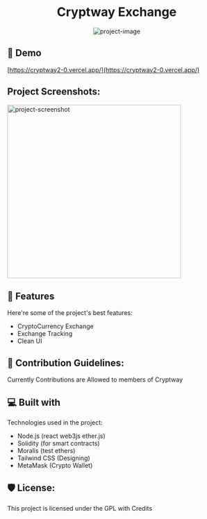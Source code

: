 <h1 align="center" id="title">Cryptway Exchange</h1>

<p align="center"><img src="https://socialify.git.ci/cryptway/cryptway-exchange/image?language=1&owner=1&name=1&stargazers=1;&issues=1&amp;language=1&amp;theme=Light" alt="project-image"></p>

<h2>🚀 Demo</h2>

[https://cryptway2-0.vercel.app/](https://cryptway2-0.vercel.app/)

<h2>Project Screenshots:</h2>

<img src="https://cdn.jsdelivr.net/gh/cryptway/cryptway.github.io@main/SS/02.png" alt="project-screenshot" width="400" height="400/">

  
  
<h2>🧐 Features</h2>

Here're some of the project's best features:

*   CryptoCurrency Exchange
*   Exchange Tracking
*   Clean UI
 

<h2>🍰 Contribution Guidelines:</h2>

Currently Contributions are Allowed to members of Cryptway

  
  
<h2>💻 Built with</h2>

Technologies used in the project:

*   Node.js (react web3js ether.js)
*   Solidity (for smart contracts)
*   Moralis (test ethers)
*   Tailwind CSS (Designing)
*   MetaMask (Crypto Wallet)

<h2>🛡️ License:</h2>

This project is licensed under the GPL with Credits
 
